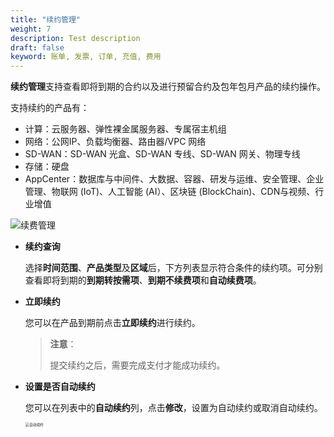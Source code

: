 ```yaml
---
title: "续约管理"
weight: 7
description: Test description
draft: false
keyword: 账单, 发票, 订单, 充值, 费用
---
```


**续约管理**支持查看即将到期的合约以及进行预留合约及包年包月产品的续约操作。

支持续约的产品有：

- 计算：云服务器、弹性裸金属服务器、专属宿主机组
- 网络：公网IP、负载均衡器、路由器/VPC 网络
- SD-WAN：SD-WAN 光盒、SD-WAN 专线、SD-WAN 网关、物理专线
- 存储：硬盘
- AppCenter：数据库与中间件、大数据、容器、研发与运维、安全管理、企业管理、物联网 (IoT)、人工智能 (AI）、区块链 (BlockChain)、CDN与视频、行业增值

![续费管理](../../../_images/continue_order.png)

- **续约查询**

  选择**时间范围**、**产品类型**及**区域**后，下方列表显示符合条件的续约项。可分别查看即将到期的**到期转按需项**、**到期不续费项**和**自动续费项**。

- **立即续约**

  您可以在产品到期前点击**立即续约**进行续约。

  > **注意**：
  >
  > 提交续约之后，需要完成支付才能成功续约。

- **设置是否自动续约**

  您可以在列表中的**自动续约**列，点击**修改**，设置为自动续约或取消自动续约。

  <img src="../../../_images/auto_renewal.png" alt="自动续约" style="zoom:40%;" />

